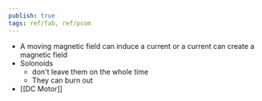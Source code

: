```yaml
---
publish: true
tags: ref/fab, ref/pcom
---
```

- A moving magnetic field can induce a current or a current can create a magnetic field
- Solonoids
	- don't leave them on the whole time
	- They can burn out
- [[DC Motor]] 
